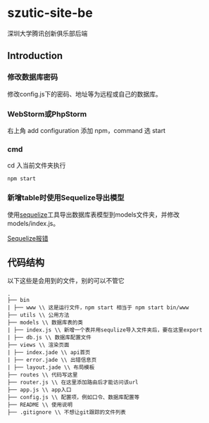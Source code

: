 # szutic-site-be
深圳大学腾讯创新俱乐部后端

## Introduction

### 修改数据库密码
修改config.js下的密码、地址等为远程或自己的数据库。

### WebStorm或PhpStorm
右上角 add configuration 添加 npm，command 选 start

### cmd
cd 入当前文件夹执行
```
npm start
```

### 新增table时使用Sequelize导出模型
使用[sequelize](https://github.com/andyforever/sequelizer)工具导出数据库表模型到models文件夹，并修改models/index.js。

[Sequelize报错](https://www.jianshu.com/p/c8eb6d2471f8)

## 代码结构
  
  以下这些是会用到的文件，别的可以不管它
  ```
  .
  ├── bin
  |	├── www \\ 这是运行文件，npm start 相当于 npm start bin/www
  ├── utils \\ 公用方法
  ├── models \\ 数据库表的类
  |	├── index.js \\ 新增一个表并用sequlize导入文件夹后，要在这里export
  |	├── db.js \\ 数据库配置文件
  ├── views \\ 渲染页面
  |	├── index.jade \\ api首页
  |	├── error.jade \\ 出错信息页
  |	├── layout.jade \\ 布局模板
  ├── routes \\ 代码写这里
  ├── router.js \\ 在这里添加路由后才能访问该url
  ├── app.js \\ app入口
  ├── config.js \\ 配置项，例如口令、数据库配置等
  ├── README \\ 使用说明
  ├── .gitignore \\ 不想让git跟踪的文件列表
  ```
